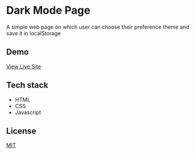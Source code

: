 
# Dark Mode Page

A simple web page on which user can choose their preference theme and save it in localStorage

## Demo

[View Live Site](https://dark-theme-benz.netlify.app/)


## Tech stack

- HTML
- CSS
- Javascript


## License

[MIT](LICENSE)

